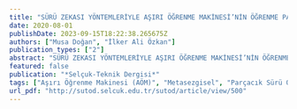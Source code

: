 ```yaml
---
title: "SÜRÜ ZEKASI YÖNTEMLERİYLE AŞIRI ÖĞRENME MAKİNESİ’NİN ÖĞRENME PARAMETRELERİ OPTİMİZASYONU"
date: 2020-08-01
publishDate: 2023-09-15T18:22:38.265675Z
authors: ["Musa Doğan", "İlker Ali Özkan"]
publication_types: ["2"]
abstract: "SÜRÜ ZEKASI YÖNTEMLERİYLE AŞIRI ÖĞRENME MAKİNESİ’NİN ÖĞRENME PARAMETRELERİ OPTİMİZASYONUÖzetSinir ağları algoritmalarından olan Aşırı Öğrenme Makinesi (AÖM)’de giriş ağırlığı ve gizli eşik değeri parametrelerinin rastgele seçilmekte ve çıktı katman ağırlıkları analitik olarak hesaplanmaktadır. Bundan dolayı ağın öğrenme işlemi hızlı bir şekilde gerçekleşmektedir. Ayrıca AÖM’nin gradyan temelli algoritmalara göre gizli katmanda ihtiyaç duyduğu nöron sayısı daha fazla olmaktadır. Bu nedenle giriş ağırlıkları ve gizli nöron eşik değerlerinin optimum değerlerinin bulunması AÖMŉin performansına etki etmektedir. Bu çalışmada bu optimum değerlerin belirlenmesinde sürü zekası algoritmalarından Parçacık Sürü Optimizasyonu (PSO) ve Rekabetçi Sürü İyileştirici (RSİ) kullanılmıştır. Optimum giriş ağırlıkları ve gizli eşik değerlerinin belirlenerek çıkış ağırlıkları Moore-Penrose genelleştirilmiş tersiyle analitik olarak hesaplanmıştır. AÖM, RSİ-AÖM ve PSO-AÖM modellerinin çok sınıflı tiroit veri setine uyarlanarak öğrenme parametrelerinin optimizasyonu ile en iyi doğruluk oranları sırasıyla %94.74, %94.86, %95.42 olarak elde edilmiştir. Optimizasyon metotlarının AÖM modellerinin sınıflandırma performansını artırdığı görülmüştür.Anahtar Kelimeler: Aşırı Öğrenme Makinesi (AÖM), Metasezgisel, Parçacık Sürü Optimizasyonu (PSO), Rekabetçi Sürü İyileştirici (RSİ)OPTIMIZATION OF LEARNING PARAMETERS OF EXTREME LEARNING MACHINE WITH SWARM INTELLIGENCE METHODSAbstractIn the Extreme Learning Machine (ELM), which is one of the neural networks algorithms, the input weight and hidden bias value parameters are randomly selected and the output layer weights are calculated analytically. Therefore, the learning process of the network takes place quickly. In addition, the number of neurons needed by the hidden layer is higher than the gradient-based algorithms. Finding optimum values of entry weights and hidden neuron bias values affects the performance of the ELM. In this study, Particle Swarm Optimization (PSO) and Competitive Swarm Optimizer (CSO) were used to determine these optimum values. By determining the optimum input weights and hidden bias values, the output weights were analytically calculated by Moore-Penrose generalized inverse. By adapting the multi-class thyroid data set of ELM, CSO-ELM and PSO-ELM models, the best accuracy rates were obtained as 94.74%, 94.86%, 95.42% respectively. It has been seen that optimization methods increase the classification performance of the ELM models.Keywords: Extreme Learning Machine (ELM), Metaheuristic, Particle Swarm Optimization (PSO), Competitive Swarm Optimizer (CSO)"
featured: false
publication: "*Selçuk-Teknik Dergisi*"
tags: ["Aşırı Öğrenme Makinesi (AÖM)", "Metasezgisel", "Parçacık Sürü Optimizasyonu (PSO)", "Rekabetçi Sürü İyileştirici (RSİ)"]
url_pdf: "http://sutod.selcuk.edu.tr/sutod/article/view/500"
---
```


